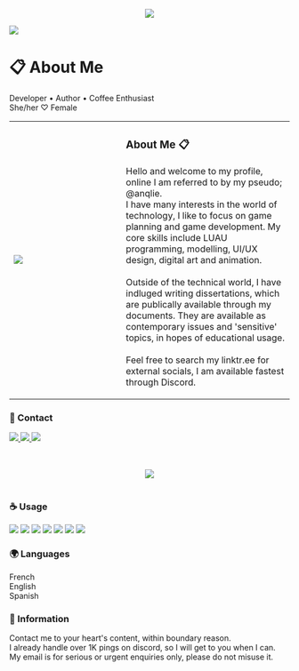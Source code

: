 <p align="center">
<img src="https://media.discordapp.net/attachments/1413858444351504475/1420504899166142505/ANQLIE_1200_x_400_px.png?ex=68d5a3c7&is=68d45247&hm=9fee815c89d79806661c42ece5e83bd3e49c6522a46e6af7a78f7abc489d0fd8&=&format=webp&quality=lossless&width=2496&height=832">
</p>

![](https://komarev.com/ghpvc/?username=anqlie&color=lightgrey&style=for-the-badge&abbreviated=true)
<h1>📋 About Me</h1>

<p>Developer • Author • Coffee Enthusiast<br>
She/her ♡ Female</p>

<table>
  <tr>
    <td width="40%">
      <img src="https://media.discordapp.net/attachments/1413858444351504475/1420510257934762114/image-Photoroom_1.png?ex=68d5a8c5&is=68d45745&hm=77d18e68993900edb8a5417b1104b03df6cced9a45eda5e524b437af0d4277ec&=&format=webp&quality=lossless&width=500&height=500"/>
    </td>
    <td width="60%">
      <h3>About Me 📋</h3>
      <p>
       Hello and welcome to my profile, online I am referred to by my pseudo; @anqlie. <br>
        I have many interests in the world of technology, I like to focus on game planning and game development.
        My core skills include LUAU programming, modelling, UI/UX design, digital art and animation.<br>
        <br> Outside of the technical world, I have indluged writing dissertations, which are publically available through my documents. They are available as contemporary issues and 'sensitive' topics, in hopes of educational usage.
        <br> <br> Feel free to search my linktr.ee for external socials, I am available fastest through Discord.
      </p>
    </td>
  </tr>
</table>

### 🤍 Contact
<a href=https://discord.com/users/799643348523679744>
    <img src="https://skillicons.dev/icons?i=discord">
      </a>
<a href=mailto:prof.anqlie@gmail.com>
    <img src="https://skillicons.dev/icons?i=gmail">
      </a>
<a href=https://www.instagram.com/anqliedev/#>
    <img src="https://skillicons.dev/icons?i=instagram">
      </a>

<p align="center"><br><br>
<img src="https://media.discordapp.net/attachments/1413858444351504475/1420522948883644446/Untitled_design_10.png?ex=68d5b497&is=68d46317&hm=647f643812543e55b4c3dcdca929ee7500d88fc99a7ae5ae762753967aeb3d84&=&format=webp&quality=lossless&width=2496&height=208">
<br><br></p>

### ☕ Usage 
<img src="https://skillicons.dev/icons?i=lua"> <img src="https://skillicons.dev/icons?i=vscode"> <img src="https://skillicons.dev/icons?i=robloxstudio"> <img src="https://skillicons.dev/icons?i=blender"> <img src="https://skillicons.dev/icons?i=html"> <img src="https://skillicons.dev/icons?i=css"> <img src="https://skillicons.dev/icons?i=windows">

### 🌍 Languages
<p>French<br>English<br>Spanish</p>

### 💭 Information
<p> Contact me to your heart's content, within boundary reason.<br> I already handle over 1K pings on discord, so I will get to you when I can.
<br> My email is for serious or urgent enquiries only, please do not misuse it.</p>
